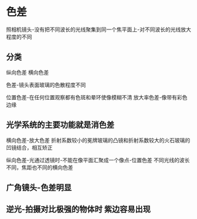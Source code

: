 # 色差
照相机镜头-没有把不同波长的光线聚集到同一个焦平面上-对不同波长的光线放大程度的不同
## 分类
纵向色差
横向色差

色差-镜头表面玻璃的色散程度不同

位置色差-在任何位置观察都有色斑和晕环使像模糊不清
放大率色差-像带有彩色边缘

## 光学系统的主要功能就是消色差

横向色差-放大色差
折射系数较小的冕牌玻璃的凸镜和折射系数较大的火石玻璃的凹镜结合，相互矫正

纵向色差-光通过透镜时-不能在像平面汇聚成一个像点-位置色差
不同光线的波长不同，焦距也不同的横向色差

## 广角镜头-色差明显
## 逆光-拍摄对比极强的物体时 紫边容易出现
